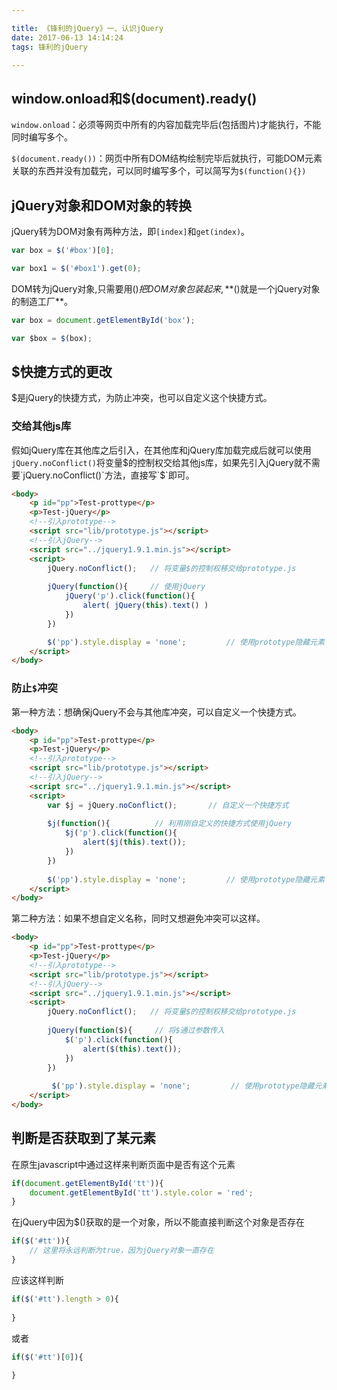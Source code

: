 ```yaml
---

title: 《锋利的jQuery》一、认识jQuery
date: 2017-06-13 14:14:24
tags: 锋利的jQuery

---
```


## window.onload和$(document).ready()

`window.onload`：必须等网页中所有的内容加载完毕后(包括图片)才能执行，不能同时编写多个。

`$(document.ready())`：网页中所有DOM结构绘制完毕后就执行，可能DOM元素关联的东西并没有加载完，可以同时编写多个，可以简写为`$(function(){})`

## jQuery对象和DOM对象的转换

jQuery转为DOM对象有两种方法，即`[index]`和`get(index)`。

```js
var box = $('#box')[0];

var box1 = $('#box1').get(0);
```

DOM转为jQuery对象,只需要用$()把DOM对象包装起来,**$()就是一个jQuery对象的制造工厂**。

```js
var box = document.getElementById('box');

var $box = $(box);
```

## $快捷方式的更改

$是jQuery的快捷方式，为防止冲突，也可以自定义这个快捷方式。

### 交给其他js库

假如jQuery库在其他库之后引入，在其他库和jQuery库加载完成后就可以使用`jQuery.noConflict()`将变量$的控制权交给其他js库，如果先引入jQuery就不需要`jQuery.noConflict()`方法，直接写`$`即可。

```html
<body>
    <p id="pp">Test-prottype</p>
    <p>Test-jQuery</p>
    <!--引入prototype-->
    <script src="lib/prototype.js"></script>
    <!--引入jQuery-->
    <script src="../jquery1.9.1.min.js"></script>
    <script>
        jQuery.noConflict();   // 将变量$的控制权移交给prototype.js
        
        jQuery(function(){     // 使用jQuery
            jQuery('p').click(function(){    
                alert( jQuery(this).text() )
            })
        })

        $('pp').style.display = 'none';         // 使用prototype隐藏元素
    </script>
</body>
```

### 防止`$`冲突

第一种方法：想确保jQuery不会与其他库冲突，可以自定义一个快捷方式。

```html
<body>
    <p id="pp">Test-prottype</p>
    <p>Test-jQuery</p>
    <!--引入prototype-->
    <script src="lib/prototype.js"></script>
    <!--引入jQuery-->
    <script src="../jquery1.9.1.min.js"></script>
    <script>
        var $j = jQuery.noConflict();       // 自定义一个快捷方式
        
        $j(function(){          // 利用刚自定义的快捷方式使用jQuery
            $j('p').click(function(){
                alert($j(this).text());
            })
        })
        
        $('pp').style.display = 'none';         // 使用prototype隐藏元素
    </script>
</body>
```

第二种方法：如果不想自定义名称，同时又想避免冲突可以这样。

```html
<body>
    <p id="pp">Test-prottype</p>
    <p>Test-jQuery</p>
    <!--引入prototype-->
    <script src="lib/prototype.js"></script>
    <!--引入jQuery-->
    <script src="../jquery1.9.1.min.js"></script>
    <script>
        jQuery.noConflict();   // 将变量$的控制权移交给prototype.js
        
        jQuery(function($){     // 将$通过参数传入
            $('p').click(function(){
                alert($(this).text());
            })
        })
        
         $('pp').style.display = 'none';         // 使用prototype隐藏元素
    </script>
</body>
```


## 判断是否获取到了某元素

在原生javascript中通过这样来判断页面中是否有这个元素

```js
if(document.getElementById('tt')){
    document.getElementById('tt').style.color = 'red';
}
```

在jQuery中因为$()获取的是一个对象，所以不能直接判断这个对象是否存在

```js
if($('#tt')){
    // 这里将永远判断为true，因为jQuery对象一直存在
}
```

应该这样判断

```js
if($('#tt').length > 0){
    
}
```

或者

```js
if($('#tt')[0]){
    
}
```
